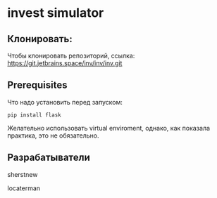 # invest simulator



## Клонировать:

Чтобы клонировать репозиторий, ссылка: https://git.jetbrains.space/inv/inv/inv.git

## Prerequisites

Что надо установить перед запуском:

```
pip install flask
```
Желательно использовать virtual enviroment, однако, как показала практика, это не обязательно. 

## Разрабатыватели
sherstnew

locaterman